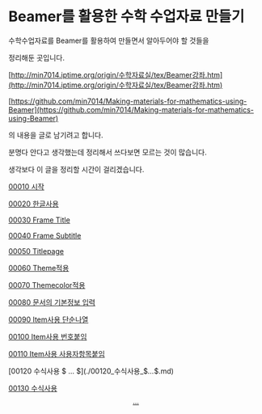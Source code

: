 # Beamer를 활용한 수학 수업자료 만들기 

수학수업자료를  Beamer를 활용하여 만들면서 알아두어야 할 것들을

정리해둔 곳입니다.

[http://min7014.iptime.org/origin/수학자료실/tex/Beamer강좌.htm](http://min7014.iptime.org/origin/수학자료실/tex/Beamer강좌.htm)

[https://github.com/min7014/Making-materials-for-mathematics-using-Beamer](https://github.com/min7014/Making-materials-for-mathematics-using-Beamer)


의 내용을 글로 남기려고 합니다.

분명다 안다고 생각했는데 정리해서 쓰다보면 모르는 것이 많습니다.

생각보다 이 글을 정리할 시간이 걸리겠습니다.

[00010 시작](./00010_시작.md)

[00020 한글사용](./00020_한글사용.md)

[00030 Frame Title](./00030_Frame_Title.md)

[00040 Frame Subtitle](./00040_Frame_Subtitle.md)

[00050 Titlepage](./00050_Titlepage.md)

[00060 Theme적용](./00060_Theme적용.md)

[00070 Themecolor적용](./00070_Themecolor적용.md)

[00080 문서의 기본정보 입력](./00080_문서의_기본정보_입력.md)

[00090 Item사용 단순나열](./00090_Item사용_단순나열.md)

[00100 Item사용 번호붙임](./00100_Item사용_번호붙임.md)

[00110 Item사용 사용자항목붙임](./00110_Item사용_사용자항목붙임.md)

[00120 수식사용 $ ... $](./00120_수식사용_$_..._$.md)

[00130 수식사용 $$ ... $$](./00130_수식사용_$$_..._$$.md)
